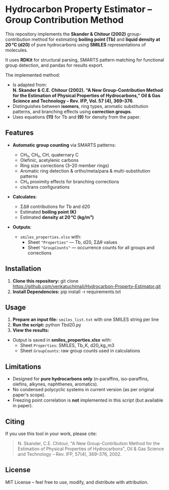 # Hydrocarbon Property Estimator – Group Contribution Method

This repository implements the **Skander & Chitour (2002)** group-contribution method for estimating **boiling point (Tb)** and **liquid density at 20 °C (d20)** of pure hydrocarbons using **SMILES** representations of molecules.

It uses **RDKit** for structural parsing, SMARTS pattern matching for functional group detection, and pandas for results export.

The implemented method:
- Is adapted from:  
  **N. Skander & C.E. Chitour (2002). “A New Group-Contribution Method for the Estimation of Physical Properties of Hydrocarbons,” Oil & Gas Science and Technology – Rev. IFP, Vol. 57 (4), 369–376**.
- Distinguishes between **isomers**, ring types, aromatic substitution patterns, and branching effects using **correction groups**.
- Uses equations **(11)** for Tb and **(9)** for density from the paper.

## Features

- **Automatic group counting** via SMARTS patterns:
  - CH₃, CH₂, CH, quaternary C
  - Olefinic, acetylenic carbons
  - Ring size corrections (3–20 member rings)
  - Aromatic ring detection & ortho/meta/para & multi-substitution patterns
  - CH₃ proximity effects for branching corrections
  - cis/trans configurations

- **Calculates**:
  - ΣΔθ contributions for Tb and d20
  - Estimated **boiling point (K)**
  - Estimated **density at 20 °C (kg/m³)**

- **Outputs**:
  - `smiles_properties.xlsx` with:
    - Sheet `"Properties"` — Tb, d20, ΣΔθ values
    - Sheet `"GroupCounts"` — occurrence counts for all groups and corrections

## Installation

1. **Clone this repository:** git clone https://github.com/venkatuchimali/Hydrocarbon-Property-Estimator.git
2. **Install Dependencies:** pip install -r requirements.txt

## Usage

1. **Prepare an input file:** `smiles_list.txt` with one SMILES string per line
2. **Run the script:** python Tbd20.py
3. **View the results:**
- Output is saved in **smiles_properties.xlsx** with:
  - Sheet `Properties`: SMILES, Tb_K, d20_kg_m3
  - Sheet `GroupCounts`: raw group counts used in calculations

## Limitations

- Designed for **pure hydrocarbons only** (n-paraffins, iso-paraffins, olefins, alkynes, naphthenes, aromatics).
- No condensed polycyclic systems in current version (as per original paper's scope).
- Freezing point correlation is **not** implemented in this script (but available in paper).

## Citing

If you use this tool in your work, please cite:

> N. Skander, C.E. Chitour, "A New Group-Contribution Method for the Estimation of Physical Properties of Hydrocarbons", Oil & Gas Science and Technology – Rev. IFP, 57(4), 369–376, 2002.

## License

MIT License – feel free to use, modify, and distribute with attribution.
